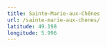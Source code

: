 ```yaml
---
title: Sainte-Marie-aux-Chênes
url: /sainte-marie-aux-chenes/
latitude: 49.198
longitude: 5.996
---
```

